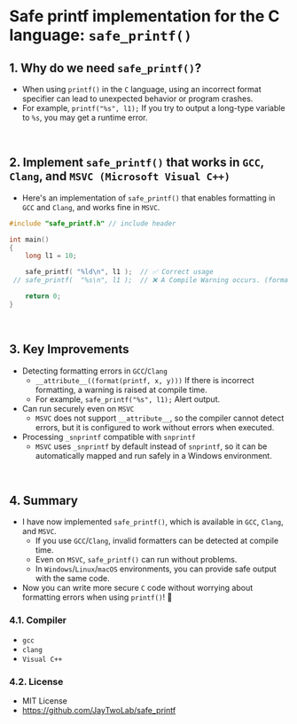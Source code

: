 # Safe printf implementation for the C language: `safe_printf()`

## 1. Why do we need `safe_printf()`?
- When using `printf()` in the `C` language, using an incorrect format specifier can lead to unexpected behavior or program crashes.
- For example, `printf("%s", l1);` If you try to output a long-type variable to `%s`, you may get a runtime error.

<br />

## 2. Implement `safe_printf()` that works in `GCC`, `Clang`, and `MSVC (Microsoft Visual C++)`

- Here's an implementation of `safe_printf()` that enables formatting in `GCC` and `Clang`, and works fine in `MSVC`.

```cpp
#include "safe_printf.h" // include header 

int main()
{
    long l1 = 10;

    safe_printf( "%ld\n", l1 );  // ✅ Correct usage
 // safe_printf(  "%s\n", l1 );  // ❌ A Compile Warning occurs. (format mismatch)

    return 0;
}
```

<br />

## 3. Key Improvements
- Detecting formatting errors in `GCC`/`Clang`
   - `__attribute__((format(printf, x, y)))` If there is incorrect formatting, a warning is raised at compile time.
   - For example, `safe_printf("%s", l1);` Alert output.
- Can run securely even on `MSVC`
   - `MSVC` does not support `__attribute__`, so the compiler cannot detect errors, but it is configured to work without errors when executed.
- Processing `_snprintf` compatible with `snprintf`
   - `MSVC` uses `_snprintf` by default instead of `snprintf`, so it can be automatically mapped and run safely in a Windows environment.

<br />

## 4. Summary
- I have now implemented `safe_printf()`, which is available in `GCC`, `Clang`, and `MSVC`.
   - If you use `GCC`/`Clang`, invalid formatters can be detected at compile time.
   - Even on `MSVC`, `safe_printf()` can run without problems.
   - In `Windows`/`Linux`/`macOS` environments, you can provide safe output with the same code.
- Now you can write more secure `C` code without worrying about formatting errors when using `printf()`! 🚀

### 4.1. Compiler
- `gcc`
- `clang`
- `Visual C++`

### 4.2. License
- MIT License
- https://github.com/JayTwoLab/safe_printf

      

